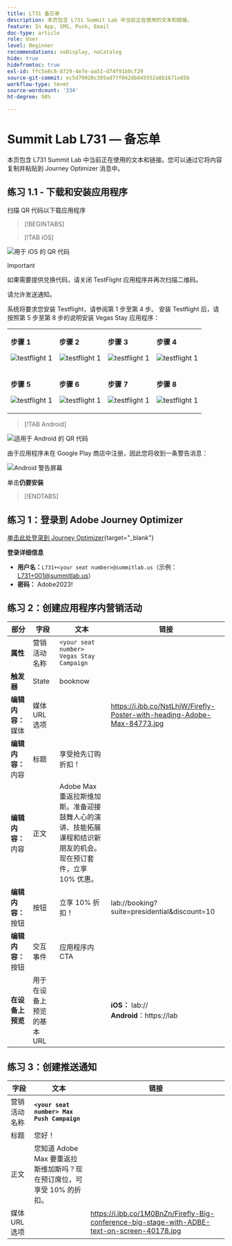 ```yaml
---
title: L731 备忘单
description: 本页包含 L731 Summit Lab 中当前正在使用的文本和链接。
feature: In App, SMS, Push, Email
doc-type: article
role: User
level: Beginner
recommendations: noDisplay, noCatalog
hide: true
hidefromtoc: true
exl-id: ffc5e8c8-8729-4e7e-aa51-d74f91b0cf29
source-git-commit: ec5d79920c305ad77f042db845932a8b1671e65b
workflow-type: tm+mt
source-wordcount: '334'
ht-degree: 98%

---
```


# Summit Lab L731 — 备忘单

本页包含 L731 Summit Lab 中当前正在使用的文本和链接。您可以通过它将内容复制并粘贴到 Journey Optimizer 消息中。

## 练习 1.1 - 下载和安装应用程序

扫描 QR 代码以下载应用程序

>[!BEGINTABS]

>[!TAB iOS]

![用于 iOS 的 QR 代码](/help/assets/lab731-ios-qr-code.png)

>[!IMPORTANT]
>
>如果需要提供兑换代码，请关闭 TestFlight 应用程序并再次扫描二维码。
>
>请允许发送通知。
>

系统将要求您安装 Testflight，请参阅第 1 步至第 4 步。 安装 Testflight 后，请按照第 5 步至第 8 步的说明安装 Vegas Stay 应用程序：

<table>
<tr>
</tr>
<tr>
<td>
 <div>
      <p>
      <b>步骤 1 </b>
      <p>
      <a>
        <img alt="testflight 1" src="../assets/l731-ios-install/ios-install-1.png"/>
      </a>
      </div>
  </td>
  <td>
 <div>
      <p>
      <b>步骤 2 </b>
      <p>
      <a>
        <img alt="testflight 1" src="../assets/l731-ios-install/ios-install-2.PNG"/>
      </a>
      </div>
  </td>
  <td>
 <div>
      <p>
      <b>步骤 3 </b>
      <p>
      <a>
        <img alt="testflight 1" src="../assets/l731-ios-install/ios-install-3.PNG"/>
      </a>
      </div>
  </td>
  <td>
 <div>
      <p>
      <b>步骤 4 </b>
      <p>
      <a>
        <img alt="testflight 1" src="../assets/l731-ios-install/ios-install-4.PNG"/>
      </a>
      </div>
  </td>
  </tr>
  <tr>
<td>
 <div>
      <p>
      <b>步骤 5 </b>
      <p>
      <a>
        <img alt="testflight 1" src="../assets/l731-ios-install/ios-install-5.PNG"/>
      </a>
      </div>
  </td>
  <td>
 <div>
      <p>
      <a>
      <b>步骤 6 </b>
      <p>
        <img alt="testflight 1" src="../assets/l731-ios-install/ios-install-6.PNG"/>
      </a>
      </div>
  </td>
  <td>
 <div>
      <p>
      <a>
      <b>步骤 7 </b>
      <p>
        <img alt="testflight 1" src="../assets/l731-ios-install/ios-install-7.PNG"/>
      </a>
      </div>
  </td>
  <td>
 <div>
      <p>
      <a>
      <b>步骤 8 </b>
      <p>
        <img alt="testflight 1" src="../assets/l731-ios-install/ios-install-8.PNG"/>
      </a>
      </div>
  </td>
  </tr>
</table>

>[!TAB Android]

![适用于 Android 的 QR 代码](/help/assets/lab731-android-qr-code.png)

由于应用程序未在 Google Play 商店中注册，因此您将收到一条警告消息：

![Android 警告屏幕](/help/assets/lab731-install-android.png)

单击&#x200B;**仍要安装**

>[!ENDTABS]

## 练习 1：登录到 Adobe Journey Optimizer

[单击此处登录到 Journey Optimizer](https://experience.adobe.com/#/@techmarketingdemos/sname:summit-2023-ajo-lab/journey-optimizer/home){target="_blank"}

**登录详细信息**

* **用户名：**`L731+<your seat number>@summitlab.us`（示例：L731+001@summitlab.us）
* **密码：** Adobe2023!


## 练习 2：创建应用程序内营销活动

| 部分 | 字段 | 文本 | 链接 |
|----|----|----|----|
| **属性** | 营销活动名称 | `<your seat number> Vegas Stay Campaign` |  |
| **触发器** | State | booknow |  |
| **编辑内容：**&#x200B;媒体 | 媒体 URL 选项 |  | https://i.ibb.co/NstLhjW/Firefly-Poster-with-heading-Adobe-Max-84773.jpg |
| **编辑内容：**&#x200B;内容 | 标题 | 享受抢先订购折扣！ |  |
| **编辑内容：**&#x200B;内容 | 正文 | Adobe Max 重返拉斯维加斯。准备迎接鼓舞人心的演讲、技能拓展课程和结识新朋友的机会。现在预订套件，立享 10% 优惠。 |  |
| **编辑内容：**&#x200B;按钮 | 按钮 | 立享 10% 折扣！ | lab://booking?suite=presidential&amp;discount=10 |
| **编辑内容：**&#x200B;按钮 | 交互事件 | 应用程序内 CTA |  |
| **在设备上预览** | 用于在设备上预览的基本 URL |  | **iOS：** lab:// <br>**Android**：https://lab |

## 练习 3：创建推送通知

| 字段 | 文本 | 链接 |
|----|----|----|
| 营销活动名称 | **`<your seat number> Max Push Campaign`** |  |
| 标题 | 您好！ |  |
| 正文 | 您知道 Adobe Max 要重返拉斯维加斯吗？现在预订席位，可享受 10% 的折扣。 |  |
| 媒体 URL 选项 |  | https://i.ibb.co/1M0BnZn/Firefly-Big-conference-big-stage-with-ADBE-text-on-screen-40178.jpg |
